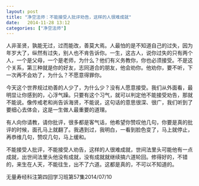 ```yaml
---
layout: post
title: "净空法师：不能接受人批评劝告，这样的人很难成就"
date:   2014-11-28 13:12
categories: ["净空法师"]
---
```


人非圣贤，孰能无过，过而能改，善莫大焉。人最怕的是不知道自己的过失，因为年岁大了，纵然有过失，别人也不肯告诉你。一生，这古人，说你过失的只有两个人，一个是父母，一个是老师，为什么？他们有义务教你，你也必须接受。不是这个关系，第三种就是你的好友，志同道合的朋友，他会劝你。他劝你，要不听，下一次再不会劝了，为什么？不愿意得罪你。
 
今天这个世界规过劝善的人少了，为什么少？没有人愿意接受。我们从外面看，最明显让你感到的，心浮气躁。只要有这个习气，就可以判定他不能接受劝告，那就不能说。像传戒老和尚告诉海贤，不能说，这句话的意思很深、很广，我们听到了要细心去体会，这是一生做人最重要的道理。
 
有人向你请教，请你批评，很多都是客气话，他希望你赞叹他几句，你要是真的批评的时候，面孔马上就翻了。我遇到过，我明白，一看到脸色变了，马上就停止，再恭维几句，赞叹几句，马上缓和。
 
不能接受人批评，不能接受人劝告，这样的人很难成就，世间法里头可能他有一点成就，出世间法里头他没有成就，没有成就就继续搞六道轮回。修得好的，不错的，来生在人天，不能往生，出不了六道。这都是真的，不可以不知道的。
 
无量寿经科注第四回学习班第57集2014/07/10
